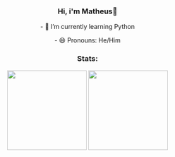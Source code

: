 <div align="center">
<h3>Hi, i'm Matheus👋</h3>
  <p>- 📖 I’m currently learning Python</p>
  <p>- 😄 Pronouns: He/Him</p>
</div>
<div align="center">
  <h3> Stats: </h3>
  <img height="180em" src="https://github-readme-stats.vercel.app/api?username=Mathelzu&theme=material-palenight&show_icons=true"/>
  <img height="180em" src="https://github-readme-stats.vercel.app/api/top-langs/?username=Mathelzu&theme=material-palenight&layout=compact)](https://github.com/anuraghazra/github-readme-stats"/>
</div>

